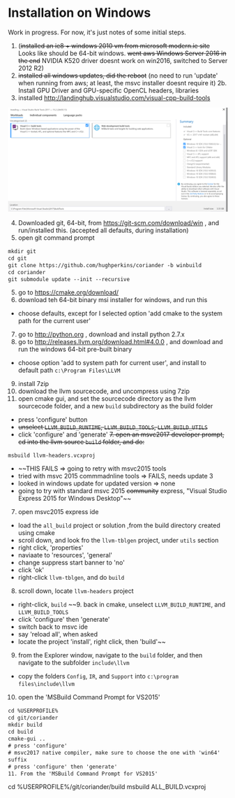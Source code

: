 # Installation on Windows

Work in progress. For now, it's just notes of some initial steps.

1. (~~installed an ie8 + windows 2010 vm from microsoft modern.ie site~~ Looks like should be 64-bit windows. ~~went aws Windows Server 2016 in the end~~ NVIDIA K520 driver doesnt work on win2016, switched to Server 2012 R2)
2. ~~installed all windows updates, did the reboot~~ (no need to run 'update' when running from aws; at least, the msvc installer doesnt require it)
2b. Install GPU Driver and GPU-specific OpenCL headers, libraries
3. installed http://landinghub.visualstudio.com/visual-cpp-build-tools

<img src="img/msvc_cmdlinetools_setup.png?raw=true" />

4. Downloaded git, 64-bit, from https://git-scm.com/download/win , and run/installed this. (accepted all defaults, during installation)
5. open git command prompt
```
mkdir git
cd git
git clone https://github.com/hughperkins/coriander -b winbuild
cd coriander
git submodule update --init --recursive
```
5. go to https://cmake.org/download/
6. download teh 64-bit binary msi installer for windows, and run this
- choose defaults, except for I selected option 'add cmake to the system path for the current user'
7. go to http://python.org , download and install python 2.7.x
8. go to http://releases.llvm.org/download.html#4.0.0 , and download and run the windows 64-bit pre-built binary
- choose option 'add to system path for current user', and install to default path `c:\Program Files\LLVM`
9. install 7zip
10. download the llvm sourcecode, and uncompress using 7zip
11. open cmake gui, and set the sourcecode directory as the llvm sourcecode folder, and a new `build` subdirectory as the build folder
- press 'configure' button
- ~~unselect `LLVM_BUILD_RUNTIME`, `LLVM_BUILD_TOOLS`, `LLVM_BUILD_UTILS`~~
- click 'configure' and 'generate'
~~7. open an msvc2017 developer prompt, cd into the llvm source `build` folder, and do:~~
```
msbuild llvm-headers.vcxproj
```
- ~~THIS FAILS => going to retry with msvc2015 tools
- tried with msvc 2015 commmadnline tools => FAILS, needs update 3
- looked in windows update for updated version => none
- going to try with standard msvc 2015 ~~community~~ express, "Visual Studio Express 2015 for Windows Desktop"~~
7. open msvc2015 express ide
- load the `all_build` project or solution ,from the build directory created using cmake
- scroll down, and look fro the `llvm-tblgen` project, under `utils` section
- right click, 'properties'
- naviaate to 'resources', 'general'
- change suppress start banner to 'no'
- click 'ok'
- right-click `llvm-tblgen`, and do `build`
8. scroll down, locate `llvm-headers` project
- right-click, `build`
~~9. back in cmake, unselect `LLVM_BUILD_RUNTIME`, and `LLVM_BUILD_TOOLS`
- click 'configure' then 'generate'
- switch back to msvc ide
- say 'reload all', when asked
- locate the project 'install', right click, then 'build'~~
9. from the Explorer window, navigate to the `build` folder, and then navigate to the subfolder `include\llvm`
- copy the folders `Config`, `IR`, and `Support` into `c:\program files\include\llvm`
10. open the 'MSBuild Command Prompt for VS2015'
```
cd %USERPROFILE%
cd git/coriander
mkdir build
cd build
cmake-gui ..
# press 'configure'
# msvc2017 native compiler, make sure to choose the one with 'win64' suffix
# press 'configure' then 'generate'
11. From the 'MSBuild Command Prompt for VS2015'
```
cd %USERPROFILE%/git/coriander/build
msbuild ALL_BUILD.vcxproj
```

